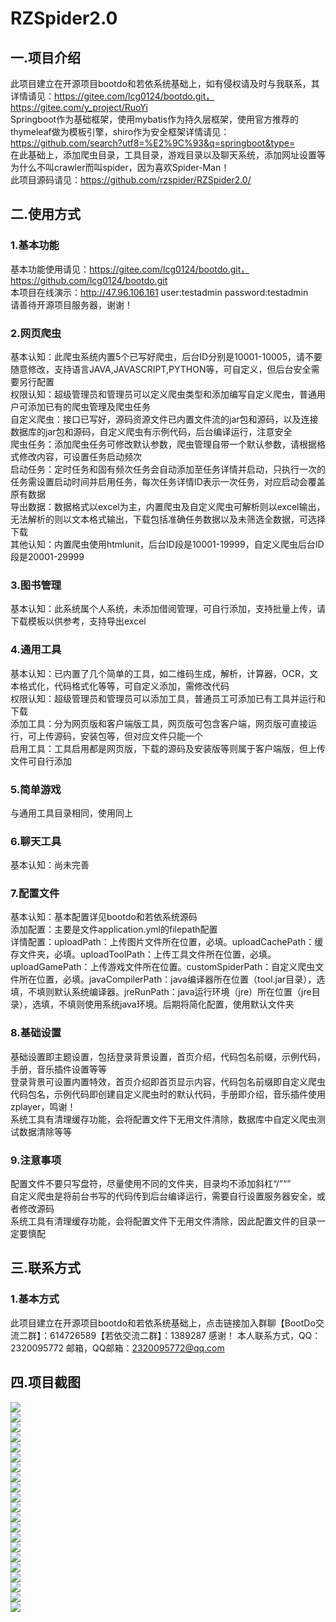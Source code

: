 # RZSpider2.0
## 一.项目介绍
此项目建立在开源项目bootdo和若依系统基础上，如有侵权请及时与我联系，其详情请见：https://gitee.com/lcg0124/bootdo.git，https://gitee.com/y_project/RuoYi  
Springboot作为基础框架，使用mybatis作为持久层框架，使用官方推荐的thymeleaf做为模板引擎，shiro作为安全框架详情请见：https://github.com/search?utf8=%E2%9C%93&q=springboot&type=  
在此基础上，添加爬虫目录，工具目录，游戏目录以及聊天系统，添加网址设置等  
为什么不叫crawler而叫spider，因为喜欢Spider-Man！  
此项目源码请见：https://github.com/rzspider/RZSpider2.0/  
## 二.使用方式
### 1.基本功能
基本功能使用请见：https://gitee.com/lcg0124/bootdo.git，https://github.com/lcg0124/bootdo.git  
本项目在线演示：http://47.96.106.161  user:testadmin  password:testadmin  
请善待开源项目服务器，谢谢！
### 2.网页爬虫
基本认知：此爬虫系统内置5个已写好爬虫，后台ID分别是10001-10005，请不要随意修改，支持语言JAVA,JAVASCRIPT,PYTHON等，可自定义，但后台安全需要另行配置  
权限认知：超级管理员和管理员可以定义爬虫类型和添加编写自定义爬虫，普通用户可添加已有的爬虫管理及爬虫任务  
自定义爬虫：接口已写好，源码资源文件已内置文件流的jar包和源码，以及连接数据库的jar包和源码，自定义爬虫有示例代码，后台编译运行，注意安全  
爬虫任务：添加爬虫任务可修改默认参数，爬虫管理自带一个默认参数，请根据格式修改内容，可设置任务启动频次  
启动任务：定时任务和固有频次任务会自动添加至任务详情并启动，只执行一次的任务需设置启动时间并启用任务，每次任务详情ID表示一次任务，对应启动会覆盖原有数据  
导出数据：数据格式以excel为主，内置爬虫及自定义爬虫可解析则以excel输出，无法解析的则以文本格式输出，下载包括准确任务数据以及未筛选全数据，可选择下载  
其他认知：内置爬虫使用htmlunit，后台ID段是10001-19999，自定义爬虫后台ID段是20001-29999  
### 3.图书管理
基本认知：此系统属个人系统，未添加借阅管理，可自行添加，支持批量上传，请下载模板以供参考，支持导出excel
### 4.通用工具
基本认知：已内置了几个简单的工具，如二维码生成，解析，计算器，OCR，文本格式化，代码格式化等等，可自定义添加，需修改代码  
权限认知：超级管理员和管理员可以添加工具，普通员工可添加已有工具并运行和下载  
添加工具：分为网页版和客户端版工具，网页版可包含客户端，网页版可直接运行，可上传源码，安装包等，但对应文件只能一个  
启用工具：工具启用都是网页版，下载的源码及安装版等则属于客户端版，但上传文件可自行添加  
### 5.简单游戏
与通用工具目录相同，使用同上
### 6.聊天工具
基本认知：尚未完善
### 7.配置文件
基本认知：基本配置详见bootdo和若依系统源码  
添加配置：主要是文件application.yml的filepath配置  
详情配置：uploadPath：上传图片文件所在位置，必填。uploadCachePath：缓存文件夹，必填。uploadToolPath：上传工具文件所在位置，必填。 uploadGamePath：上传游戏文件所在位置。customSpiderPath：自定义爬虫文件所在位置，必填。javaCompilerPath：java编译器所在位置（tool.jar目录），选填，不填则默认系统编译器。jreRunPath：java运行环境（jre）所在位置（jre目录），选填，不填则使用系统java环境。后期将简化配置，使用默认文件夹  
### 8.基础设置
基础设置即主题设置，包括登录背景设置，首页介绍，代码包名前缀，示例代码，手册，音乐插件设置等等  
登录背景可设置内置特效，首页介绍即首页显示内容，代码包名前缀即自定义爬虫代码包名，示例代码即创建自定义爬虫时的默认代码，手册即介绍，音乐插件使用zplayer，鸣谢！  
系统工具有清理缓存功能，会将配置文件下无用文件清除，数据库中自定义爬虫测试数据清除等等  
### 9.注意事项
配置文件不要只写盘符，尽量使用不同的文件夹，目录均不添加斜杠“/”“”  
自定义爬虫是将前台书写的代码传到后台编译运行，需要自行设置服务器安全，或者修改源码  
系统工具有清理缓存功能，会将配置文件下无用文件清除，因此配置文件的目录一定要慎配  
## 三.联系方式
### 1.基本方式
此项目建立在开源项目bootdo和若依系统基础上，点击链接加入群聊【BootDo交流二群】：614726589【若依交流二群】：1389287 感谢！
本人联系方式，QQ：2320095772
邮箱，QQ邮箱：2320095772@qq.com
## 四.项目截图
![](https://github.com/ricozhou/RZSpider2.0/raw/master/RZSpider2.0/image/20180809120334.png)  
![](https://github.com/ricozhou/RZSpider2.0/raw/master/RZSpider2.0/image/20180809120414.png)  
![](https://github.com/ricozhou/RZSpider2.0/raw/master/RZSpider2.0/image/20180809120451.png)  
![](https://github.com/ricozhou/RZSpider2.0/raw/master/RZSpider2.0/image/20180809120507.png)  
![](https://github.com/ricozhou/RZSpider2.0/raw/master/RZSpider2.0/image/20180809120601.png)  
![](https://github.com/ricozhou/RZSpider2.0/raw/master/RZSpider2.0/image/20180809120611.png)  
![](https://github.com/ricozhou/RZSpider2.0/raw/master/RZSpider2.0/image/20180809120629.png)  
![](https://github.com/ricozhou/RZSpider2.0/raw/master/RZSpider2.0/image/20180809120638.png)  
![](https://github.com/ricozhou/RZSpider2.0/raw/master/RZSpider2.0/image/20180809120651.png)  
![](https://github.com/ricozhou/RZSpider2.0/raw/master/RZSpider2.0/image/20180809120707.png)  
![](https://github.com/ricozhou/RZSpider2.0/raw/master/RZSpider2.0/image/20180809120732.png)  
![](https://github.com/ricozhou/RZSpider2.0/raw/master/RZSpider2.0/image/20180809121526.png)  
![](https://github.com/ricozhou/RZSpider2.0/raw/master/RZSpider2.0/image/20180809121547.png)  
![](https://github.com/ricozhou/RZSpider2.0/raw/master/RZSpider2.0/image/20180809121609.png)  
![](https://github.com/ricozhou/RZSpider2.0/raw/master/RZSpider2.0/image/20180809121653.png)  
![](https://github.com/ricozhou/RZSpider2.0/raw/master/RZSpider2.0/image/20180809121735.png)  
![](https://github.com/ricozhou/RZSpider2.0/raw/master/RZSpider2.0/image/20180809121823.png)  
![](https://github.com/ricozhou/RZSpider2.0/raw/master/RZSpider2.0/image/20180809121844.png)  
![](https://github.com/ricozhou/RZSpider2.0/raw/master/RZSpider2.0/image/20180809121956.png)  
![](https://github.com/ricozhou/RZSpider2.0/raw/master/RZSpider2.0/image/20180809122045.png)  
![](https://github.com/ricozhou/RZSpider2.0/raw/master/RZSpider2.0/image/20180809122145.png)  
